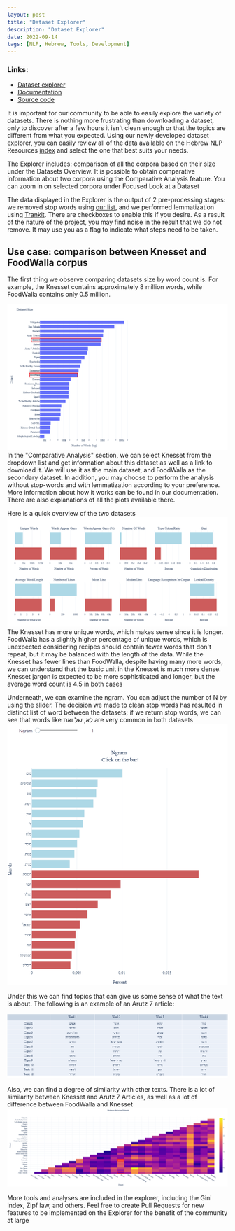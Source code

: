 ```yaml
---
layout: post
title: "Dataset Explorer"
description: "Dataset Explorer"
date: 2022-09-14
tags: [NLP, Hebrew, Tools, Development]
---
```


### Links:
* [Dataset explorer](https://dataset-explorer.nnlp-il.mafat.ai/)
* [Documentation](https://docs.google.com/document/d/1T3iO9ES6FmYdy5XO0qcPC1OXThoZMJ4tP4mYd1by4YI/edit)
* [Source code](https://github.com/NNLP-IL/data-explorer)

It is important for our community to be able to easily explore the variety of datasets. There is nothing more frustrating than downloading a dataset, only to discover after a few hours it isn't clean enough or that the topics are different from what you expected. Using our newly developed dataset explorer, you can easily review all of the data available on the Hebrew NLP Resources [index](https://github.com/NNLP-IL/Resources) and select the one that best suits your needs.

The Explorer includes: comparison of all the corpora based on their size under the Datasets Overview. It is possible to obtain comparative information about two corpora using the Comparative Analysis feature. You can zoom in on selected corpora under Focused Look at a Dataset
<!--more-->
The data displayed in the Explorer is the output of 2 pre-processing stages: we removed stop words using [our list](https://github.com/NNLP-IL/Stop-Words-Hebrew), and we performed lemmatization using [Trankit](https://github.com/nlp-uoregon/trankit). There are checkboxes to enable this if you desire. As a result of the nature of the project, you may find noise in the result that we do not remove. It may use you as a flag to indicate what steps need to be taken.


## Use case: comparison between Knesset and FoodWalla corpus
The first thing we observe comparing datasets size by word count is. For example, the Knesset contains approximately 8 million words, while FoodWalla contains only 0.5 million. 

![alt text](images\explorer\image3.png "comparison datasets")
In the "Comparative Analysis" section, we can select Knesset from the dropdown list and get information about this dataset as well as a link to download it. We will use it as the main dataset, and FoodWalla as the secondary dataset. In addition, you may choose to perform the analysis  without stop-words and with lemmatization according to your preference. More information about how it works can be found in our documentation. There are also explanations of all the plots available there.

Here is a quick overview of the two datasets
![alt text](images\explorer\image1.png "comparison datasets")
The Knesset has more unique words, which makes sense since it is longer. FoodWalla has a slightly higher percentage of unique words, which is unexpected considering recipes should contain fewer words that don't repeat, but it may be balanced with the length of the data. While the Knesset has fewer lines than FoodWalla, despite having many more words, we can understand that the basic unit in the Knesset is much more dense. Knesset jargon is expected to be more sophisticated and longer, but the average word count is 4.5 in both cases

Underneath, we can examine the ngram. You can adjust the number of N by using the slider. The decision we made to clean stop words has resulted in distinct list of word between the datasets; if we return stop words, we can see that words like לא, של ואת are very common in both datasets
![alt text](images\explorer\image4.gif "comparison datasets")

Under this we can find topics that can give us some sense of what the text is about. The following is an example of an Arutz 7 article:

![alt text](images\explorer\image5.gif "comparison datasets")

Also, we can find a degree of similarity with other texts. There is a lot of similarity between Knesset and Arutz 7 Articles, as well as a lot of difference between FoodWalla and Knesset
![alt text](images\explorer\image2.png "comparison datasets")

More tools and analyses are included in the explorer, including the Gini index, Zipf law, and others. Feel free to create Pull Requests for new features to be implemented on the Explorer for the benefit of the community at large
